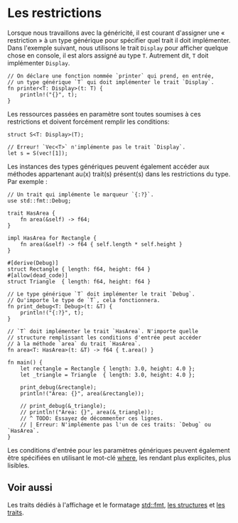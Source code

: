 # Les restrictions

Lorsque nous travaillons avec la généricité, il est courant d'assigner une « restriction » à un type générique pour spécifier quel trait il doit implémenter. Dans l'exemple suivant, nous utilisons le trait `Display` pour afficher quelque chose en console, il est alors assigné au type `T`. Autrement dit, `T` doit implémenter `Display`.

```rust,ignore
// On déclare une fonction nommée `printer` qui prend, en entrée, 
// un type générique `T` qui doit implémenter le trait `Display`.
fn printer<T: Display>(t: T) {
    println!("{}", t);
}
```

Les ressources passées en paramètre sont toutes soumises à ces restrictions et doivent forcément remplir les conditions:

```rust,ignore
struct S<T: Display>(T);

// Erreur! `Vec<T>` n'implémente pas le trait `Display`.
let s = S(vec![1]);
```

Les instances des types génériques peuvent également accéder aux méthodes appartenant au(x) trait(s) présent(s) dans les restrictions du type. Par exemple :

```rust,editable
// Un trait qui implémente le marqueur `{:?}`.
use std::fmt::Debug;

trait HasArea {
    fn area(&self) -> f64;
}

impl HasArea for Rectangle {
    fn area(&self) -> f64 { self.length * self.height }
}

#[derive(Debug)]
struct Rectangle { length: f64, height: f64 }
#[allow(dead_code)]
struct Triangle  { length: f64, height: f64 }

// Le type générique `T` doit implémenter le trait `Debug`.
// Qu'importe le type de `T`, cela fonctionnera.
fn print_debug<T: Debug>(t: &T) {
    println!("{:?}", t);
}

// `T` doit implémenter le trait `HasArea`. N'importe quelle 
// structure remplissant les conditions d'entrée peut accéder 
// à la méthode `area` du trait `HasArea`.
fn area<T: HasArea>(t: &T) -> f64 { t.area() }

fn main() {
    let rectangle = Rectangle { length: 3.0, height: 4.0 };
    let _triangle = Triangle  { length: 3.0, height: 4.0 };

    print_debug(&rectangle);
    println!("Area: {}", area(&rectangle));

    // print_debug(&_triangle);
    // println!("Area: {}", area(&_triangle));
    // ^ TODO: Essayez de décommenter ces lignes.
    // | Erreur: N'implémente pas l'un de ces traits: `Debug` ou `HasArea`.
}

```

Les conditions d'entrée pour les paramètres génériques peuvent également être spécifiées en utilisant le mot-clé [where](../chapitre12/where.html), les rendant plus explicites, plus lisibles.

## Voir aussi

Les traits dédiés à l'affichage et le formatage [std::fmt](../chapitre1/affichage.html), [les structures](../chapitre3/struct.html) et [les traits](../chapitre14/traits.html).
